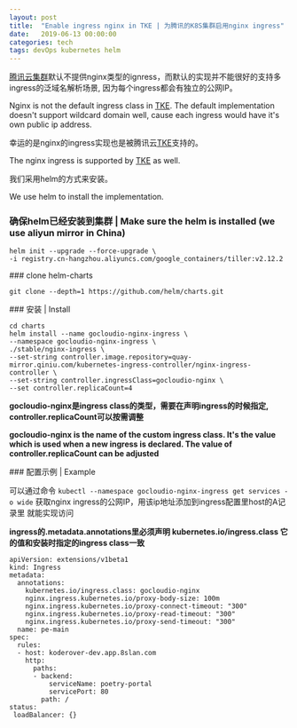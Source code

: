 ```yaml
---
layout: post
title:  "Enable ingress nginx in TKE | 为腾讯的K8S集群启用nginx ingress"
date:   2019-06-13 00:00:00
categories: tech
tags: devOps kubernetes helm
---
```


[腾讯云集群][TKE]默认不提供nginx类型的ignress，而默认的实现并不能很好的支持多ingress的泛域名解析场景, 因为每个ingress都会有独立的公网IP。

Nginx is not the default ingress class in [TKE][TKE]. The default implementation doesn't support wildcard domain well, cause each ingress would have it's own public ip address. 

幸运的是nginx的ingress实现也是被腾讯云[TKE]支持的。

The nginx ingress is supported by [TKE][TKE] as well.

我们采用helm的方式来安装。

We use helm to install the implementation.

### 确保helm已经安装到集群 | Make sure the helm is installed (we use aliyun mirror in China)

<p/>

    helm init --upgrade --force-upgrade \
    -i registry.cn-hangzhou.aliyuncs.com/google_containers/tiller:v2.12.2

<p/>
### clone helm-charts
<p/>

    git clone --depth=1 https://github.com/helm/charts.git

<p/>
### 安装 | Install
<p/>

    cd charts
    helm install --name gocloudio-nginx-ingress \
    --namespace gocloudio-nginx-ingress \
    ./stable/nginx-ingress \
    --set-string controller.image.repository=quay-mirror.qiniu.com/kubernetes-ingress-controller/nginx-ingress-controller \
    --set-string controller.ingressClass=gocloudio-nginx \
    --set controller.replicaCount=4

**gocloudio-nginx是ingress class的类型，需要在声明ingress的时候指定, controller.replicaCount可以按需调整**

**gocloudio-nginx is the name of the custom ingress class. It's the value which is used when a new ingress is declared. The value of controller.replicaCount can be adjusted**
<p/>
### 配置示例 | Example

可以通过命令 `kubectl --namespace gocloudio-nginx-ingress get services -o wide` 获取nginx ingress的公网IP，用该ip地址添加到ingress配置里host的A记录里 就能实现访问

**ingress的.metadata.annotations里必须声明 kubernetes.io/ingress.class 它的值和安装时指定的ingress class一致** 

<p/>

    apiVersion: extensions/v1beta1
    kind: Ingress
    metadata:
      annotations:
        kubernetes.io/ingress.class: gocloudio-nginx
        nginx.ingress.kubernetes.io/proxy-body-size: 100m
        nginx.ingress.kubernetes.io/proxy-connect-timeout: "300"
        nginx.ingress.kubernetes.io/proxy-read-timeout: "300"
        nginx.ingress.kubernetes.io/proxy-send-timeout: "300"
      name: pe-main
    spec:
      rules:
      - host: koderover-dev.app.8slan.com
        http:
          paths:
          - backend:
              serviceName: poetry-portal
              servicePort: 80
            path: /
    status:
     loadBalancer: {}
    

[TKE]: https://cloud.tencent.com/product/tke